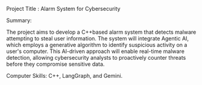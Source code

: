 Project Title : Alarm System for Cybersecurity

Summary:

The project aims to develop a C++based alarm system that detects malware attempting to steal user information. The system will integrate Agentic AI, which employs a generative algorithm to identify suspicious activity on a user's computer. This AI-driven approach will enable real-time malware detection, allowing cybersecurity analysts to proactively counter threats before they compromise sensitive data.

Computer Skills: C++, LangGraph, and Gemini.
